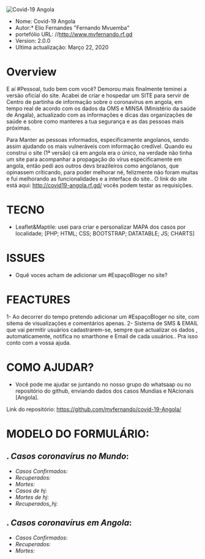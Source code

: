 
![Covid-19 Angola](http://covid19-angola.rf.gd/pags/assets/img/logo_footer.png)


- Nome: Covid-19 Angola
- Autor:* Elio Fernandes "Fernando Mvuemba"
- portefólio URL: //http://www.mvfernando.rf.gd
- Version: 2.0.0
- Ultima actualização: Março 22, 2020

# Overview
E aí #Pessoal, tudo bem com você? Demorou mais finalmente teminei a versão oficial do site. 
Acabei de criar e hospedar um SITE para servir de Centro de partinha de informação sobre o coronavírus em angola, em tempo real de acordo com os dados da OMS e MINSA (Ministério da saúde de Angala), actualizado com as informações e dicas das organizações de saúde e sobre como manteres a tua segurança e as das pessoas mais próximas.

Para Manter as pessoas informados, especificamente angolanos, sendo assim ajudando os mais vulneráveis com informação credível.
Quando eu construi o site (1ª versão) cá em angola era o único, na verdade não tinha um site para acompanhar a propagação do vírus especificamente em angola, então pedi aos outros devs brazileiros como angolanos, que opinassem críticando, para poder melhorar né, felizmente não foram muitas e fui melhorando as funcionalidades e a interface do site..
O link do site está aqui: http://covid19-angola.rf.gd/ vocês podem testar as requisições. 

# TECNO
- Leaflet&Maptile: usei para criar e personalizar MAPA dos casos por localidade;
[PHP; HTML; CSS; BOOTSTRAP; DATATABLE; JS; CHARTS]

# ISSUES
- Oquê voces acham de adicionar um #EspaçoBloger no site?

# FEACTURES
1- Ao decorrer do tempo pretendo adicionar um #EspaçoBloger no site, com sitema de visualizações e comentários apenas.
2- Sistema de SMS & EMAIL que vai permitir usuários cadastrarem-se, sempre que actualizar os dados , automaticamente, notifica no smarthone e Email de cada usuários.. Pra isso conto com a vossa ajuda.

# COMO AJUDAR?
- Você pode me ajudar se juntando no nosso grupo do whatsaap ou no repositório do github, enviando dados dos casos Mundias e NAcionais [Angola].

Link do repositório: https://github.com/mvfernando/covid-19-Angola/

# MODELO DO FORMULÁRIO:
. *Casos coronavírus no Mundo*:
--------------------------------------- 
- *Casos Confirmados:*  
- *Recuperados:* 
- *Mortes:*
- *Casos de hj*:
- *Mortes de hj*:
- *Recuperados_hj:* 

. *Casos coronavírus em Angola*:
--------------------------------------- 
- *Casos Confirmados:* 
- *Recuperados:* 
- *Mortes:*
 
